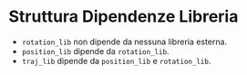 # Struttura Dipendenze Libreria

- `rotation_lib` non dipende da nessuna libreria esterna.
- `position_lib` dipende da `rotation_lib`.
- `traj_lib` dipende da `position_lib` e `rotation_lib`.
